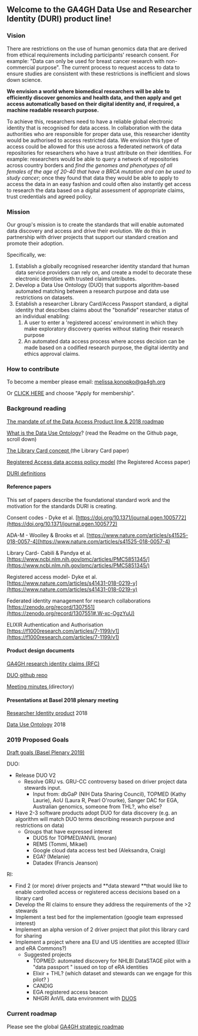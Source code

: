 
## Welcome to the GA4GH Data Use and Researcher Identity (DURI) product line!

### Vision

There are restrictions on the use of human genomics data that are derived from ethical requirements including participants' research consent. For example: "Data can only be used for breast cancer research with non-commercial purpose". The current process to request access to data to ensure studies are consistent with these restrictions is inefficient and slows down science.

**We envision a world where biomedical researchers will be able to efficiently discover genomics and health data, and then apply and get access automatically based on their digital identity and, if required, a machine readable research purpose.**

 To achieve this, researchers need to have a reliable global electronic identity that is recognised for data access. In collaboration with the data authorities who are responsible for proper data use, this researcher identity would be authorised to access restricted data. We envision this type of access could be allowed for this use across a federated network of data repositories for researchers who have a trust attribute on their identities.  For example: researchers would be able to query a network of repositories across country borders and _find the genomes and phenotypes of all females of the age of 20-40 that have a BRCA mutation and can be used to study cancer_; once they found that data they would be able to apply  to access the data in an easy fashion and could often also instantly  get access to research the data based on a digital assessment of appropriate claims, trust credentials and agreed policy. 
                                                                               

### Mission

Our group's mission is to create the standards that will enable automated data discovery and access and drive their evolution. We do this in partnership with driver projects that support our standard creation and promote their adoption.

Specifically, we:

1.  Establish a globally recognised researcher identity standard that human data service providers can rely on, and create a model to decorate these electronic identities with trusted claims/attributes.
1.  Develop a Data Use Ontology (DUO) that supports algorithm-based automated matching between a research purpose and data use restrictions on datasets. 
1.  Establish a researcher Library Card/Access Passport standard, a digital identity that describes claims about the "bonafide" researcher status of an individual enabling:
    1.  A user to enter a 'registered access' environment in which they make exploratory discovery queries without stating their research purpose
    1.   An automated data access process where access decision can be made based on a codified research purpose, the digital identity and ethics approval claims.


### How to contribute

To become a member please email: [melissa.konopko@ga4gh.org](mailto:melissa.konopko@ga4gh.org)

Or [CLICK HERE](https://groups.google.com/a/ga4gh.org/forum/#!forum/ga4gh-data-use-subgroup) and choose "Apply for membership".

### Background reading

[The mandate of  of the Data Access Product line & 2018 roadmap](https://docs.google.com/document/d/1D7-CJc5GI-m2LUnnBqHgcTBUH04yQcKB64UgN5rprEc/edit#heading=h.4k2yyo8a2zek)

[What is the Data Use Ontology](https://github.com/EBISPOT/DUO)? (read the Readme on the Github page, scroll down)

[The Library Card concept ](https://www.ncbi.nlm.nih.gov/pmc/articles/PMC5851345/) (the Library Card paper)

[Registered Access data access policy model](https://www.nature.com/articles/s41431-018-0219-y) (the Registered Access paper)

[DURI definitions](https://docs.google.com/spreadsheets/d/1jlXvkjYrg8KbHBfr6AsfzYwaSAnk5PkDDmsBqfWCGdk/edit#gid=0) 


#### Reference papers

This set of papers describe the foundational standard work and the motivation for the standards DURI is creating.

Consent codes - Dyke et al.  [https://doi.org/10.1371/journal.pgen.1005772](https://doi.org/10.1371/journal.pgen.1005772)

ADA-M - Woolley & Brooks et al. [https://www.nature.com/articles/s41525-018-0057-4](https://www.nature.com/articles/s41525-018-0057-4)

Library Card- Cabili & Pandya et al. [https://www.ncbi.nlm.nih.gov/pmc/articles/PMC5851345/](https://www.ncbi.nlm.nih.gov/pmc/articles/PMC5851345/) 

Registered access model- Dyke et al.  [https://www.nature.com/articles/s41431-018-0219-y](https://www.nature.com/articles/s41431-018-0219-y)

Federated identity management for research collaborations [https://zenodo.org/record/1307551](https://zenodo.org/record/1307551#.W-xc-OgzYuU) 

ELIXIR Authentication and Authorisation [https://f1000research.com/articles/7-1199/v1](https://f1000research.com/articles/7-1199/v1) 


#### Product design documents

[GA4GH research identity claims (RFC)](https://docs.google.com/document/d/1jvMpHmCWqcigqy1FuEzqXzHlaGeNP2mClOU2Ui4Djhg/edit)

[DUO github repo](https://github.com/EBISPOT/DUO)

[Meeting minutes ](https://drive.google.com/open?id=0B09Q6AWnrBnScGR2VmJ3OHNicWs)(directory)


#### Presentations at Basel 2018 plenary meeting

[Researcher Identity product](https://docs.google.com/presentation/d/1H9p0rbnYUx64mFWO_iHBYchxs6lBGHJyJ1bm5flcztg/edit#slide=id.p) 2018

[Data Use Ontology](https://docs.google.com/presentation/d/1B4jsqnZIqwxLjL8Y1q41kYFNN8BsmmiEC6I9_WZZPt0/edit#slide=id.p) 2018


### 2019 Proposed Goals

[Draft goals (Basel Plenary 2019)](https://docs.google.com/document/d/1b6_gb6ysz45-KCCjsneZFa5oSUMHLUO0vCOKDPAFfiM/edit#bookmark=id.1h4svh42j3io)

DUO:



*   Release DUO V2
    *   Resolve GRU vs. GRU-CC controversy based on driver project data stewards input. 
        *   Input from: dbGaP (NIH Data Sharing Council), TOPMED (Kathy Laurie), AoU (Laura R, Pearl O'rourke), Sanger DAC for EGA, Australian genomics, someone from THL?,   who else?
*   Have 2-3 software products adopt DUO for data discovery (e.g. an algorithm will match DUO terms  describing research purpose and restrictions on data)
    *   Groups that have expressed interest
        *   DUOS for TOPMED/ANVIL (moran)
        *   REMS (Tommi, Mikael)
        *   Google cloud data access test bed  (Aleksandra, Craig) 
        *   EGA? (Melanie)
        *   Datadex (Francis Jeanson)

RI:



*   Find 2 (or more) driver projects and  **data steward **that would like to enable controlled access or registered access decisions based on a library card
*   Develop the RI claims to ensure they address the requirements of the >2 stewards
*   Implement a test bed for the implementation (google team expressed interest)
*   Implement an alpha version of 2 driver project that pilot this library card for sharing
*   Implement a project where ana EU and US identities are accepted (Elixir and eRA Commons?)
    *   Suggested projects
        *   TOPMED: automated discovery for NHLBI DataSTAGE pilot with a "data passport " issued on top of eRA identities
        *   Elixir + THL? (which dataset and stewards can we engage for this pilot? ) 
        *   CANDIG 
        *   EGA registered access beacon
        *   NHGRI AnVIL data environment with [DUOS](https://duos.broadinstitute.org/#/home)


### Current roadmap

Please see the global [GA4GH strategic roadmap](https://www.ga4gh.org/how-we-work/strategic-roadmap/)
